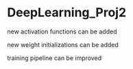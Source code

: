 # DeepLearning_Proj2

new activation functions can be added

new weight initializations can be added

training pipeline can be improved
